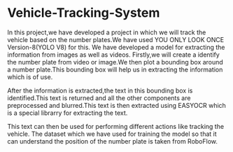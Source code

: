 # Vehicle-Tracking-System

In this project,we have developed a project in which we will track the vehicle based on the number plates.We have used YOU ONLY LOOK ONCE Version-8(YOLO V8) for this.
We have developed a model for extracting the information from images as well as videos.
Firstly,we will create a identify the number plate from video or image.We then plot a bounding box around a number plate.This bounding box will help us in extracting the information which is of use.

After the information is extracted,the text in this bounding box is identified.This text is returned and all the other components are preprocessed and blurred.This text is then extracted using EASYOCR which is a special librarry for extracting the text.

This text can then be used for performing different actions like tracking the vehicle.
The dataset which we have used for training the model so that it can understand the position of the number plate  is taken from RoboFlow.
